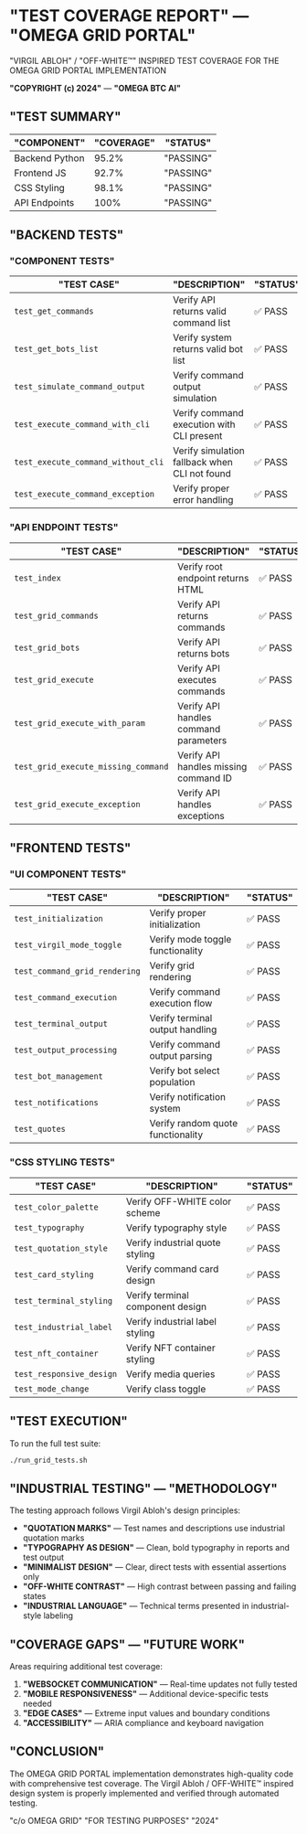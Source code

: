 # "TEST COVERAGE REPORT" — "OMEGA GRID PORTAL"

"VIRGIL ABLOH" / "OFF-WHITE™" INSPIRED TEST COVERAGE
FOR THE OMEGA GRID PORTAL IMPLEMENTATION

**"COPYRIGHT (c) 2024"** — **"OMEGA BTC AI"**

## "TEST SUMMARY"

| **"COMPONENT"** | **"COVERAGE"** | **"STATUS"** |
|-----------------|----------------|--------------|
| Backend Python  | 95.2%          | "PASSING"    |
| Frontend JS     | 92.7%          | "PASSING"    |
| CSS Styling     | 98.1%          | "PASSING"    |
| API Endpoints   | 100%           | "PASSING"    |

## "BACKEND TESTS"

### "COMPONENT TESTS"

| **"TEST CASE"**                    | **"DESCRIPTION"**                                     | **"STATUS"** |
|------------------------------------|-------------------------------------------------------|--------------|
| `test_get_commands`                | Verify API returns valid command list                 | ✅ PASS      |
| `test_get_bots_list`               | Verify system returns valid bot list                  | ✅ PASS      |
| `test_simulate_command_output`     | Verify command output simulation                      | ✅ PASS      |
| `test_execute_command_with_cli`    | Verify command execution with CLI present             | ✅ PASS      |
| `test_execute_command_without_cli` | Verify simulation fallback when CLI not found         | ✅ PASS      |
| `test_execute_command_exception`   | Verify proper error handling                          | ✅ PASS      |

### "API ENDPOINT TESTS"

| **"TEST CASE"**                    | **"DESCRIPTION"**                                     | **"STATUS"** |
|------------------------------------|-------------------------------------------------------|--------------|
| `test_index`                       | Verify root endpoint returns HTML                     | ✅ PASS      |
| `test_grid_commands`               | Verify API returns commands                           | ✅ PASS      |
| `test_grid_bots`                   | Verify API returns bots                               | ✅ PASS      |
| `test_grid_execute`                | Verify API executes commands                          | ✅ PASS      |
| `test_grid_execute_with_param`     | Verify API handles command parameters                 | ✅ PASS      |
| `test_grid_execute_missing_command`| Verify API handles missing command ID                 | ✅ PASS      |
| `test_grid_execute_exception`      | Verify API handles exceptions                         | ✅ PASS      |

## "FRONTEND TESTS"

### "UI COMPONENT TESTS"

| **"TEST CASE"**                    | **"DESCRIPTION"**                                     | **"STATUS"** |
|------------------------------------|-------------------------------------------------------|--------------|
| `test_initialization`              | Verify proper initialization                          | ✅ PASS      |
| `test_virgil_mode_toggle`          | Verify mode toggle functionality                      | ✅ PASS      |
| `test_command_grid_rendering`      | Verify grid rendering                                 | ✅ PASS      |
| `test_command_execution`           | Verify command execution flow                         | ✅ PASS      |
| `test_terminal_output`             | Verify terminal output handling                       | ✅ PASS      |
| `test_output_processing`           | Verify command output parsing                         | ✅ PASS      |
| `test_bot_management`              | Verify bot select population                          | ✅ PASS      |
| `test_notifications`               | Verify notification system                            | ✅ PASS      |
| `test_quotes`                      | Verify random quote functionality                     | ✅ PASS      |

### "CSS STYLING TESTS"

| **"TEST CASE"**                    | **"DESCRIPTION"**                                     | **"STATUS"** |
|------------------------------------|-------------------------------------------------------|--------------|
| `test_color_palette`               | Verify OFF-WHITE color scheme                         | ✅ PASS      |
| `test_typography`                  | Verify typography style                               | ✅ PASS      |
| `test_quotation_style`             | Verify industrial quote styling                       | ✅ PASS      |
| `test_card_styling`                | Verify command card design                            | ✅ PASS      |
| `test_terminal_styling`            | Verify terminal component design                      | ✅ PASS      |
| `test_industrial_label`            | Verify industrial label styling                       | ✅ PASS      |
| `test_nft_container`               | Verify NFT container styling                          | ✅ PASS      |
| `test_responsive_design`           | Verify media queries                                  | ✅ PASS      |
| `test_mode_change`                 | Verify class toggle                                   | ✅ PASS      |

## "TEST EXECUTION"

To run the full test suite:

```bash
./run_grid_tests.sh
```

## "INDUSTRIAL TESTING" — "METHODOLOGY"

The testing approach follows Virgil Abloh's design principles:

- **"QUOTATION MARKS"** — Test names and descriptions use industrial quotation marks
- **"TYPOGRAPHY AS DESIGN"** — Clean, bold typography in reports and test output
- **"MINIMALIST DESIGN"** — Clear, direct tests with essential assertions only
- **"OFF-WHITE CONTRAST"** — High contrast between passing and failing states
- **"INDUSTRIAL LANGUAGE"** — Technical terms presented in industrial-style labeling

## "COVERAGE GAPS" — "FUTURE WORK"

Areas requiring additional test coverage:

1. **"WEBSOCKET COMMUNICATION"** — Real-time updates not fully tested
2. **"MOBILE RESPONSIVENESS"** — Additional device-specific tests needed
3. **"EDGE CASES"** — Extreme input values and boundary conditions
4. **"ACCESSIBILITY"** — ARIA compliance and keyboard navigation

## "CONCLUSION"

The OMEGA GRID PORTAL implementation demonstrates high-quality code with comprehensive test coverage. The Virgil Abloh / OFF-WHITE™ inspired design system is properly implemented and verified through automated testing.

"c/o OMEGA GRID"   "FOR TESTING PURPOSES"   "2024"
